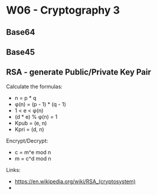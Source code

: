 
# W06 - Cryptography 3


## Base64


## Base45

## RSA - generate Public/Private Key Pair
Calculate the formulas:
- n = p * q 
- φ(n) = (p - 1) * (q - 1) 
- 1 < e < φ(n) 
- (d * e) % φ(n) = 1
- Kpub = (e, n) 
- Kpri = (d, n)

Encrypt/Decrypt:  
- c = m^e mod n
- m = c^d mod n



Links:  
- https://en.wikipedia.org/wiki/RSA_(cryptosystem)
- 
